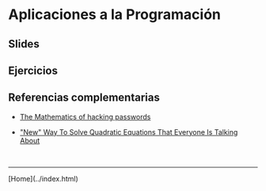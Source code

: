 # Aplicaciones a la Programación

## Slides




## Ejercicios



## Referencias complementarias

- [The Mathematics of hacking passwords](https://www.scientificamerican.com/article/the-mathematics-of-hacking-passwords/)  

- ["New" Way To Solve Quadratic Equations That Everyone Is Talking About](https://www.youtube.com/watch?v=oWFRU-ula-A&list=WL)


<BR>
<HR>
[Home](../index.html)
<BR>
